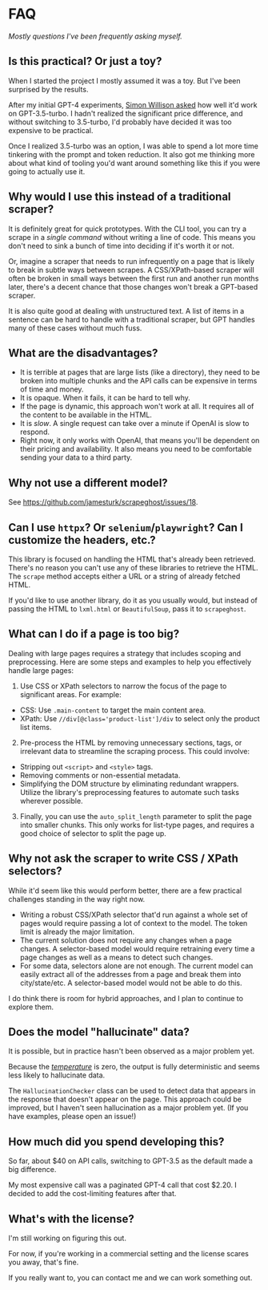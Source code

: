 # FAQ 

*Mostly questions I've been frequently asking myself.*

## Is this practical? Or just a toy?

When I started the project I mostly assumed it was a toy. But I've been surprised by the results.

After my initial GPT-4 experiments, [Simon Willison asked](https://mastodon.social/@simon@simonwillison.net/110042216119791967) how well it'd work on GPT-3.5-turbo. I hadn't realized the significant price difference, and without switching to 3.5-turbo, I'd probably have decided it was too expensive to be practical.

Once I realized 3.5-turbo was an option, I was able to spend a lot more time tinkering with the prompt and token reduction.  It also got me thinking more about what kind of tooling you'd want around something like this if you were going to actually use it.

## Why would I use this instead of a traditional scraper?

It is definitely great for quick prototypes. With the CLI tool, you can try a scrape in a *single command* without writing a line of code.
This means you don't need to sink a bunch of time into deciding if it's worth it or not.

Or, imagine a scraper that needs to run infrequently on a page that is likely to break in subtle ways between scrapes.
A CSS/XPath-based scraper will often be broken in small ways between the first run and another run months later, there's a decent chance that those changes won't break a GPT-based scraper.

It is also quite good at dealing with unstructured text. A list of items in a sentence can be hard to handle with a traditional scraper, but GPT handles many of these cases without much fuss.

## What are the disadvantages?

* It is terrible at pages that are large lists (like a directory), they need to be broken into multiple chunks and the API calls can be expensive in terms of time and money.
* It is opaque.  When it fails, it can be hard to tell why.
* If the page is dynamic, this approach won't work at all.  It requires all of the content to be available in the HTML.
* It is *slow*.  A single request can take over a minute if OpenAI is slow to respond.
* Right now, it only works with OpenAI, that means you'll be dependent on their pricing and availability. It also means
you need to be comfortable sending your data to a third party.


## Why not use a different model?

See <https://github.com/jamesturk/scrapeghost/issues/18>.

## Can I use `httpx`? Or `selenium`/`playwright`? Can I customize the headers, etc.?

This library is focused on handling the HTML that's already been retrieved.  There's no reason you can't use any of these libraries to retrieve the HTML.  The `scrape` method accepts either a URL or a string of already fetched HTML.

If you'd like to use another library, do it as you usually would, but instead of passing the HTML to `lxml.html` or `BeautifulSoup`, pass it to `scrapeghost`.

## What can I do if a page is too big?

Dealing with large pages requires a strategy that includes scoping and preprocessing. Here are some steps and examples to help you effectively handle large pages:

1. Use CSS or XPath selectors to narrow the focus of the page to significant areas. For example:
- CSS: Use `.main-content` to target the main content area.
- XPath: Use `//div[@class='product-list']/div` to select only the product list items.

2. Pre-process the HTML by removing unnecessary sections, tags, or irrelevant data to streamline the scraping process. This could involve:
- Stripping out `<script>` and `<style>` tags.
- Removing comments or non-essential metadata.
- Simplifying the DOM structure by eliminating redundant wrappers.
Utilize the library's preprocessing features to automate such tasks wherever possible.

3. Finally, you can use the `auto_split_length` parameter to split the page into smaller chunks.  This only works for list-type pages, and requires a good choice of selector to split the page up.

## Why not ask the scraper to write CSS / XPath selectors?

While it'd seem like this would perform better, there are a few practical challenges standing in the way right now.

* Writing a robust CSS/XPath selector that'd run against a whole set of pages would require passing a lot of context to the model. The token limit is already the major limitation.
* The current solution does not require any changes when a page changes.  A selector-based model would require retraining every time a page changes as well as a means to detect such changes.
* For some data, selectors alone are not enough. The current model can easily extract all of the addresses from a page and break them into city/state/etc. A selector-based model would not be able to do this.

I do think there is room for hybrid approaches, and I plan to continue to explore them.

## Does the model "hallucinate" data?

It is possible, but in practice hasn't been observed as a major problem yet.

Because the [*temperature*](https://platform.openai.com/docs/api-reference/completions) is zero, the output is fully deterministic and seems less likely to hallucinate data.

The `HallucinationChecker` class can be used to detect data that appears in the response that doesn't appear on the page. This approach could be improved, but I haven't seen hallucination as a major problem yet.  (If you have examples, please open an issue!)

## How much did you spend developing this?

So far, about $40 on API calls, switching to GPT-3.5 as the default made a big difference.

My most expensive call was a paginated GPT-4 call that cost $2.20.  I decided to add the cost-limiting features after that.

## What's with the license?

I'm still working on figuring this out.

For now, if you're working in a commercial setting and the license scares you away, that's fine.

If you really want to, you can contact me and we can work something out.